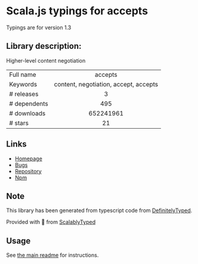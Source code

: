 
# Scala.js typings for accepts

Typings are for version 1.3

## Library description:
Higher-level content negotiation

|                    |                 |
| ------------------ | :-------------: |
| Full name          | accepts |
| Keywords           | content, negotiation, accept, accepts |
| # releases         | 3 |
| # dependents       | 495 |
| # downloads        | 652241961 |
| # stars            | 21 |

## Links
- [Homepage](https://github.com/jshttp/accepts#readme)
- [Bugs](https://github.com/jshttp/accepts/issues)
- [Repository](https://github.com/jshttp/accepts)
- [Npm](https://www.npmjs.com/package/accepts)
    


## Note
This library has been generated from typescript code from [DefinitelyTyped](https://definitelytyped.org).

Provided with :purple_heart: from [ScalablyTyped](https://github.com/oyvindberg/ScalablyTyped)

## Usage
See [the main readme](../../readme.md) for instructions.


